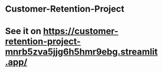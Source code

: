 # Customer-Retention-Project
# See it on https://customer-retention-project-mnrb5zva5jjg6h5hmr9ebg.streamlit.app/
